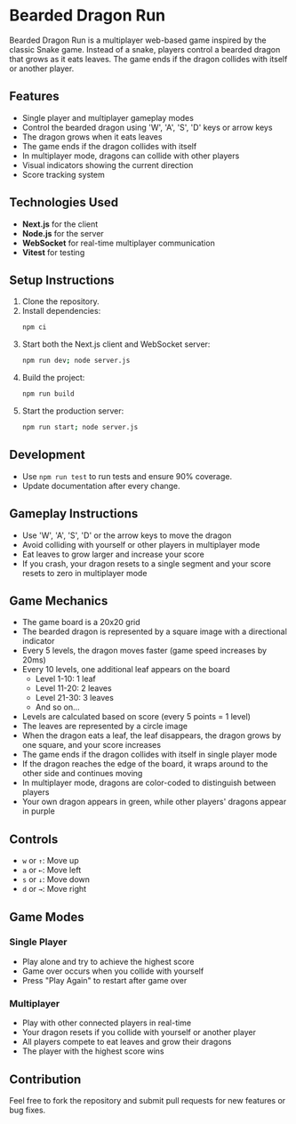 # Bearded Dragon Run

Bearded Dragon Run is a multiplayer web-based game inspired by the classic Snake game. Instead of a snake, players control a bearded dragon that grows as it eats leaves. The game ends if the dragon collides with itself or another player.

## Features
- Single player and multiplayer gameplay modes
- Control the bearded dragon using 'W', 'A', 'S', 'D' keys or arrow keys
- The dragon grows when it eats leaves
- The game ends if the dragon collides with itself
- In multiplayer mode, dragons can collide with other players
- Visual indicators showing the current direction
- Score tracking system

## Technologies Used
- **Next.js** for the client
- **Node.js** for the server
- **WebSocket** for real-time multiplayer communication
- **Vitest** for testing

## Setup Instructions
1. Clone the repository.
2. Install dependencies:
   ```bash
   npm ci
   ```
3. Start both the Next.js client and WebSocket server:
   ```bash
   npm run dev; node server.js
   ```
4. Build the project:
   ```bash
   npm run build
   ```
5. Start the production server:
   ```bash
   npm run start; node server.js
   ```

## Development
- Use `npm run test` to run tests and ensure 90% coverage.
- Update documentation after every change.

## Gameplay Instructions
- Use 'W', 'A', 'S', 'D' or the arrow keys to move the dragon
- Avoid colliding with yourself or other players in multiplayer mode
- Eat leaves to grow larger and increase your score
- If you crash, your dragon resets to a single segment and your score resets to zero in multiplayer mode

## Game Mechanics
- The game board is a 20x20 grid
- The bearded dragon is represented by a square image with a directional indicator
- Every 5 levels, the dragon moves faster (game speed increases by 20ms)
- Every 10 levels, one additional leaf appears on the board
  - Level 1-10: 1 leaf
  - Level 11-20: 2 leaves
  - Level 21-30: 3 leaves
  - And so on...
- Levels are calculated based on score (every 5 points = 1 level)
- The leaves are represented by a circle image
- When the dragon eats a leaf, the leaf disappears, the dragon grows by one square, and your score increases
- The game ends if the dragon collides with itself in single player mode
- If the dragon reaches the edge of the board, it wraps around to the other side and continues moving
- In multiplayer mode, dragons are color-coded to distinguish between players
- Your own dragon appears in green, while other players' dragons appear in purple

## Controls
- `w` or `↑`: Move up
- `a` or `←`: Move left
- `s` or `↓`: Move down
- `d` or `→`: Move right

## Game Modes

### Single Player
- Play alone and try to achieve the highest score
- Game over occurs when you collide with yourself
- Press "Play Again" to restart after game over

### Multiplayer
- Play with other connected players in real-time
- Your dragon resets if you collide with yourself or another player
- All players compete to eat leaves and grow their dragons
- The player with the highest score wins

## Contribution
Feel free to fork the repository and submit pull requests for new features or bug fixes.